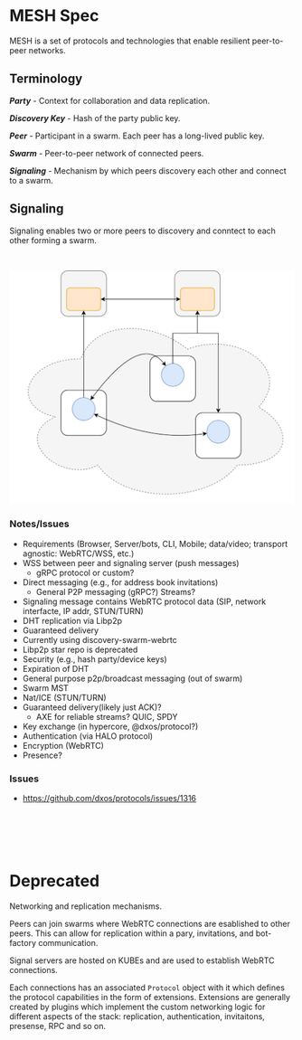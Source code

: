 # MESH Spec

MESH is a set of protocols and technologies that enable resilient peer-to-peer networks.


## Terminology

***Party*** -
Context for collaboration and data replication.

***Discovery Key*** - 
Hash of the party public key.

***Peer*** -
Participant in a swarm. Each peer has a long-lived public key.

***Swarm*** -
Peer-to-peer network of connected peers.

***Signaling*** -
Mechanism by which peers discovery each other and connect to a swarm.


## Signaling

Signaling enables two or more peers to discovery and conntect to each other forming a swarm.

<br/> 

![Signaling](./diagrams/mesh-signal.drawio.svg)


### Notes/Issues

- Requirements (Browser, Server/bots, CLI, Mobile; data/video; transport agnostic: WebRTC/WSS, etc.)
- WSS between peer and signaling server (push messages)
  - gRPC protocol or custom?
- Direct messaging (e.g., for address book invitations)
  - General P2P messaging (gRPC?) Streams?
- Signaling message contains WebRTC protocol data (SIP, network interfacte, IP addr, STUN/TURN)
- DHT replication via Libp2p
- Guaranteed delivery
- Currently using discovery-swarm-webrtc
- Libp2p star repo is deprecated
- Security (e.g., hash party/device keys)
- Expiration of DHT
- General purpose p2p/broadcast messaging (out of swarm)
- Swarm MST
- Nat/ICE (STUN/TURN)
- Guaranteed delivery(likely just ACK)?
  - AXE for reliable streams? QUIC, SPDY
- Key exchange (in hypercore, @dxos/protocol?)
- Authentication (via HALO protocol)
- Encryption (WebRTC)
- Presence?

### Issues

- https://github.com/dxos/protocols/issues/1316


<br/><br/><br/><br/>

# Deprecated

Networking and replication mechanisms.

Peers can join swarms where WebRTC connections are esablished to other peers. 
This can allow for replication within a pary, invitations, and bot-factory communication.

Signal servers are hosted on KUBEs and are used to establish WebRTC connections.

Each connections has an associated `Protocol` object with it which defines the protocol capabilities in the form of extensions.
Extensions are generally created by plugins which implement the custom networking logic for different aspects of the stack: replication, authentication, invitaitons, presense, RPC and so on.
